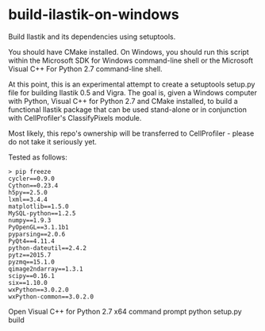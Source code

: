 # build-ilastik-on-windows
Build Ilastik and its dependencies using setuptools.

You should have CMake installed. On Windows, you should run this script within
the Microsoft SDK for Windows command-line shell or the Microsoft Visual C++
For Python 2.7 command-line shell.

At this point, this is an experimental attempt to create a setuptools setup.py file for building Ilastik 0.5 and Vigra. The goal is, given a Windows computer with Python, Visual C++ for Python 2.7 and CMake installed, to build a functional Ilastik package that can be used stand-alone or in conjunction with CellProfiler's ClassifyPixels module.

Most likely, this repo's ownership will be transferred to CellProfiler - please do not take it seriously yet.

Tested as follows:

    > pip freeze
    cycler==0.9.0
    Cython==0.23.4
    h5py==2.5.0
    lxml==3.4.4
    matplotlib==1.5.0
    MySQL-python==1.2.5
    numpy==1.9.3
    PyOpenGL==3.1.1b1
    pyparsing==2.0.6
    PyQt4==4.11.4
    python-dateutil==2.4.2
    pytz==2015.7
    pyzmq==15.1.0
    qimage2ndarray==1.3.1
    scipy==0.16.1
    six==1.10.0
    wxPython==3.0.2.0
    wxPython-common==3.0.2.0

Open Visual C++ for Python 2.7 x64 command prompt
python setup.py build
